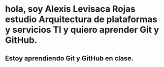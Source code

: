 # hola, soy Alexis Levisaca Rojas estudio Arquitectura de plataformas y servicios TI y quiero aprender Git y GitHub.





## Estoy aprendiendo Git y GitHub en clase.

